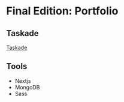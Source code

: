 # Final Edition: Portfolio

## Taskade
[Taskade](https://www.taskade.com/d/sh8Qf16A2YJ5eQBC)

## Tools
- Nextjs
- MongoDB
- Sass
